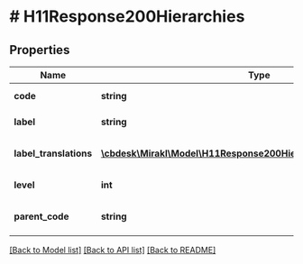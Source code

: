 # # H11Response200Hierarchies

## Properties

Name | Type | Description | Notes
------------ | ------------- | ------------- | -------------
**code** | **string** | Hierarchy code | [optional]
**label** | **string** | Hierarchy label | [optional]
**label_translations** | [**\cbdesk\Mirakl\Model\H11Response200HierarchiesLabelTranslations[]**](H11Response200HierarchiesLabelTranslations.md) | Hierarchy label translation | [optional]
**level** | **int** | Hierarchy level | [optional]
**parent_code** | **string** | Parent Hierarchy code | [optional]

[[Back to Model list]](../../README.md#models) [[Back to API list]](../../README.md#endpoints) [[Back to README]](../../README.md)
